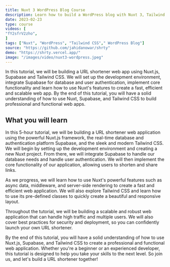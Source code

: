 ```yaml
---
title: Nuxt 3 WordPress Blog Course
description: Learn how to build a WordPress blog with Nuxt 3, Tailwind CSS, and WordPress REST API.
date: 2023-02-23
type: course
videos: [
"fY2sfrV2zho",
]
tags: ["Nuxt", "WordPress", "Tailwind CSS"," WordPress Blog"]
source: "https://github.com/jahidanowar/shrty"
demo: "https://shrty.vercel.app/"
image: "/images/video/nuxt3-wordpress.jpeg"
---
```


In this tutorial, we will be building a URL shortener web app using Nuxt.js, Supabase and Tailwind CSS. We will set up the development environment, integrate Supabase for database and user authentication, implement core functionality and learn how to use Nuxt's features to create a fast, efficient and scalable web app. By the end of this tutorial, you will have a solid understanding of how to use Nuxt, Supabase, and Tailwind CSS to build professional and functional web apps.

## What you will learn

In this 5-hour tutorial, we will be building a URL shortener web application using the powerful Nuxt.js framework, the real-time database and authentication platform Supabase, and the sleek and modern Tailwind CSS. We will begin by setting up the development environment and creating a new Nuxt project. From there, we will integrate Supabase to handle our database needs and handle user authentication. We will then implement the core functionality of our application, allowing users to shorten and share links.

As we progress, we will learn how to use Nuxt's powerful features such as async data, middleware, and server-side rendering to create a fast and efficient web application. We will also explore Tailwind CSS and learn how to use its pre-defined classes to quickly create a beautiful and responsive layout.

Throughout the tutorial, we will be building a scalable and robust web application that can handle high traffic and multiple users. We will also cover best practices for security and deployment, so you can confidently launch your own URL shortener.

By the end of this tutorial, you will have a solid understanding of how to use Nuxt.js, Supabase, and Tailwind CSS to create a professional and functional web application. Whether you're a beginner or an experienced developer, this tutorial is designed to help you take your skills to the next level. So join us, and let's build a URL shortener together!
